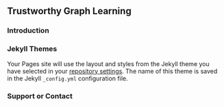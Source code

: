 ## Trustworthy Graph Learning


### Introduction


### Jekyll Themes

Your Pages site will use the layout and styles from the Jekyll theme you have selected in your [repository settings](https://github.com/TrustworthyGraphLearning/TrustworthyGraphLearning.github.io/settings/pages). The name of this theme is saved in the Jekyll `_config.yml` configuration file.


### Support or Contact


